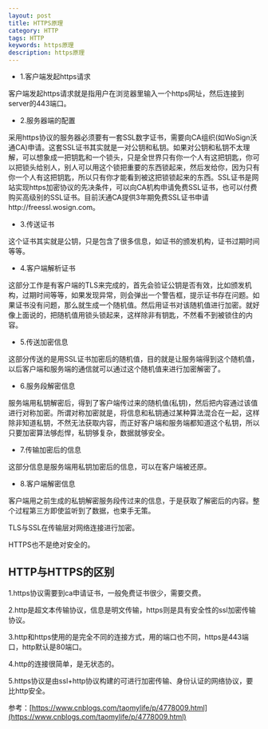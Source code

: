```yaml
---
layout: post
title: HTTPS原理
category: HTTP
tags: HTTP
keywords: https原理
description: https原理
---
```


- 1.客户端发起https请求

客户端发起https请求就是指用户在浏览器里输入一个https网址，然后连接到server的443端口。

- 2.服务器端的配置

采用https协议的服务器必须要有一套SSL数字证书，需要向CA组织(如WoSign沃通CA)申请。这套SSL证书其实就是一对公钥和私钥。如果对公钥和私钥不太理解，可以想象成一把钥匙和一个锁头，只是全世界只有你一个人有这把钥匙，你可以把锁头给别人，别人可以用这个锁把重要的东西锁起来，然后发给你，因为只有你一个人有这把钥匙，所以只有你才能看到被这把锁锁起来的东西。SSL证书是网站实现https加密协议的先决条件，可以向CA机构申请免费SSL证书，也可以付费购买高级别的SSL证书。目前沃通CA提供3年期免费SSL证书申请http://freessl.wosign.com。

- 3.传送证书

这个证书其实就是公钥，只是包含了很多信息，如证书的颁发机构，证书过期时间等等。

- 4.客户端解析证书

这部分工作是有客户端的TLS来完成的，首先会验证公钥是否有效，比如颁发机构，过期时间等等，如果发现异常，则会弹出一个警告框，提示证书存在问题。如果证书没有问题，那么就生成一个随机值。然后用证书对该随机值进行加密。就好像上面说的，把随机值用锁头锁起来，这样除非有钥匙，不然看不到被锁住的内容。

- 5.传送加密信息

这部分传送的是用SSL证书加密后的随机值，目的就是让服务端得到这个随机值，以后客户端和服务端的通信就可以通过这个随机值来进行加密解密了。

- 6.服务段解密信息

服务端用私钥解密后，得到了客户端传过来的随机值(私钥)，然后把内容通过该值进行对称加密。所谓对称加密就是，将信息和私钥通过某种算法混合在一起，这样除非知道私钥，不然无法获取内容，而正好客户端和服务端都知道这个私钥，所以只要加密算法够彪悍，私钥够复杂，数据就够安全。

- 7.传输加密后的信息

这部分信息是服务端用私钥加密后的信息，可以在客户端被还原。

- 8.客户端解密信息

客户端用之前生成的私钥解密服务段传过来的信息，于是获取了解密后的内容。整个过程第三方即使监听到了数据，也束手无策。

TLS与SSL在传输层对网络连接进行加密。

HTTPS也不是绝对安全的。

## HTTP与HTTPS的区别
1.https协议需要到ca申请证书，一般免费证书很少，需要交费。

2.http是超文本传输协议，信息是明文传输，https则是具有安全性的ssl加密传输协议。

3.http和https使用的是完全不同的连接方式，用的端口也不同，https是443端口，http默认是80端口。

4.http的连接很简单，是无状态的。

5.https协议是由ssl+http协议构建的可进行加密传输、身份认证的网络协议，要比http安全。
  
参考：[https://www.cnblogs.com/taomylife/p/4778009.html](https://www.cnblogs.com/taomylife/p/4778009.html)

